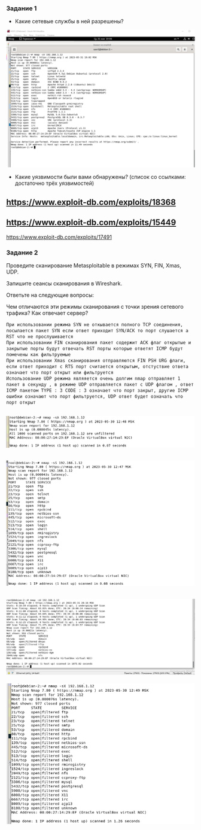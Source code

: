 ### Задание 1


- Какие сетевые службы в ней разрешены?

![alt text](https://github.com/KonstantinKaizen/homework/blob/main/homework-13.01/nvm.png)

- Какие уязвимости были вами обнаружены? (список со ссылками: достаточно трёх уязвимостей)


https://www.exploit-db.com/exploits/18368
---
https://www.exploit-db.com/exploits/15449
---
https://www.exploit-db.com/exploits/17491

### Задание 2

Проведите сканирование Metasploitable в режимах SYN, FIN, Xmas, UDP.

Запишите сеансы сканирования в Wireshark.

Ответьте на следующие вопросы:

Чем отличаются эти режимы сканирования с точки зрения сетевого трафика?
Как отвечает сервер?

```
При использовании режима SYN не откывается полного TCP соединения, посылается пакет SYN если ответ приходит SYN/ACK то порт слушается а RST что не прослушивается 
При использовании FIN сканирования пакет содержит ACK флаг открытые и закрытые порты будут отвечать RST порты которые ответят ICMP будут помечены как фильтруемые
При использовании Xmas сканирования отправляются FIN PSH URG флаги, если ответ приходит с RTS порт считается открытым, отстуствие ответа означает что порт открыт или фильтруется 
Использование UDP режима являяется очень долгим nmap отправляет 1 пакет в секунду , в режиме UDP отправляется пакет с UDP флагом , ответ ICMP пакетом TYPE : 3 CODE : 3 означает что порт закрыт, другие ICMP ошибки означают что порт фильтруется, UDP ответ будет означать что порт открыт 
```



![alt text](https://github.com/KonstantinKaizen/homework/blob/main/homework-13.01/1.png)
---
![alt text](https://github.com/KonstantinKaizen/homework/blob/main/homework-13.01/2.png)
---
![alt text](https://github.com/KonstantinKaizen/homework/blob/main/homework-13.01/3.png)
---
![alt text](https://github.com/KonstantinKaizen/homework/blob/main/homework-13.01/4.png)

































